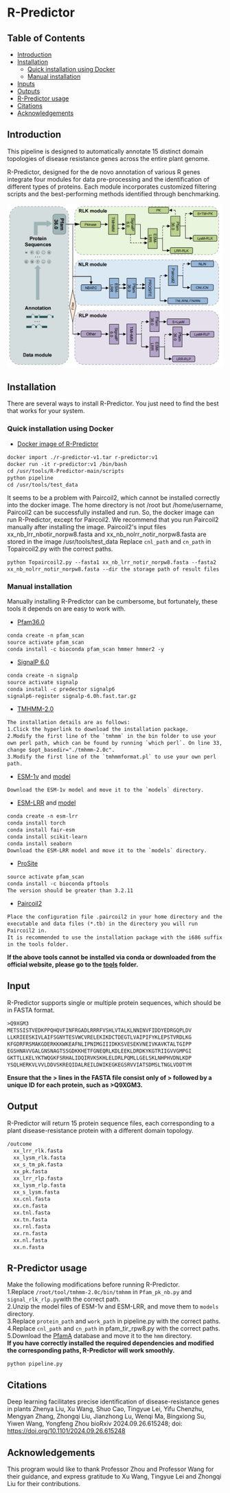 # R-Predictor
## Table of Contents
- [Introduction](#Introduction)
- [Installation](#Installation)
  - [Quick installation using Docker](#QuickinstallationusingDocker)
  - [Manual installation](#Manualintallation)
- [Inputs](#Inputs)
- [Outputs](#Outputs)
- [R-Predictor usage](#R-Predictorusage)
- [Citations](#Citations)
- [Acknowledgements](#Acknowledgements)
## Introduction
This pipeline is designed to automatically annotate 15 distinct domain topologies of disease resistance genes across the entire plant genome.

R-Predictor, designed for the de novo annotation of various R genes integrate four modules for data pre-processing and the identification of different types of proteins. Each module incorporates customized filtering scripts and the best-performing methods identified through benchmarking.

![示例图片](images/pipeline.png)
## Installation
There are several ways to install R-Predictor. You just need to find the best that works for your system.

### Quick installation using Docker
- [Docker image of R-Predictor](10.5281/zenodo.14625967)
~~~
docker import ./r-predictor-v1.tar r-predictor:v1
docker run -it r-predictor:v1 /bin/bash
cd /usr/tools/R-Predictor-main/scripts
python pipeline
cd /usr/tools/test_data
~~~
It seems to be a problem with Paircoil2, which cannot be installed correctly into the docker image.
The home directory is not /root but /home/username, Paircoil2 can be successfully installed and run.
So, the docker image can run R-Predictor, except for Paircoil2.
We recommend that you run Paircoil2 manually after installing the image.
Paircoil2's input files xx_nb_lrr_nbotir_norpw8.fasta and xx_nb_nolrr_notir_norpw8.fasta are stored in the image /usr/tools/test_data
Replace `cnl_path` and `cn_path` in Topaircoil2.py with the correct paths.
~~~
python Topaircoil2.py --fasta1 xx_nb_lrr_notir_norpw8.fasta --fasta2 xx_nb_nolrr_notir_norpw8.fasta --dir the storage path of result files
~~~


### Manual installation
Manually installing R-Predictor can be cumbersome, but fortunately, these tools it depends on are easy to work with.
- [Pfam36.0](https://ftp.ebi.ac.uk/pub/databases/Pfam/releases/Pfam36.0/)
~~~
conda create -n pfam_scan
source activate pfam_scan
conda install -c bioconda pfam_scan hmmer hmmer2 -y
~~~
- [SignalP 6.0](https://github.com/fteufel/signalp-6.0/blob/main/installation_instructions.md)
~~~
conda create -n signalp
source activate signalp
conda install -c predector signalp6
signalp6-register signalp-6.0h.fast.tar.gz
~~~
- [TMHMM-2.0](https://services.healthtech.dtu.dk/cgi-bin/sw_request?software=tmhmm&version=2.0c&packageversion=2.0c&platform=Linux)
~~~
The installation details are as follows:
1.Click the hyperlink to download the installation package.
2.Modify the first line of the `tmhmm` in the bin folder to use your own perl path, which can be found by running `which perl`. On line 33, change $opt_basedir="./tmhmm-2.0c".
3.Modify the first line of the `tmhmmformat.pl` to use your own perl path.
~~~
- [ESM-1v](https://github.com/facebookresearch/esm/blob/main/README.md) and [model](https://dl.fbaipublicfiles.com/fair-esm/models/esm1v_t33_650M_UR90S_1.pt)
~~~
Download the ESM-1v model and move it to the `models` directory.
~~~
- [ESM-LRR](https://github.com/zhouyflab/R-Predictor/) and [model](https://drive.google.com/file/d/1_Dx_CD6lZLUBcfJIeosVLQwADGk_YNt-/view?usp=drive_link)
~~~
conda create -n esm-lrr
conda install torch
conda install fair-esm
conda install scikit-learn
conda install seaborn
Download the ESM-LRR model and move it to the `models` directory.
~~~
- [ProSite](https://ftp.expasy.org/databases/prosite/ps_scan/README)
~~~
source activate pfam_scan
conda install -c bioconda pftools
The version should be greater than 3.2.11
~~~
- [Paircoil2](https://cb.csail.mit.edu/paircoil2/)
~~~
Place the configuration file .paircoil2 in your home directory and the executable and data files (*.tb) in the directory you will run Paircoil2 in.
It is recommended to use the installation package with the i686 suffix in the tools folder.
~~~
**If the above tools cannot be installed via conda or downloaded from the official website, please go to the [tools](tools/) folder.**
## Input
R-Predictor supports single or multiple protein sequences, which should be in FASTA format.
~~~
>Q9XGM3
METSSISTVEDKPPQHQVFINFRGADLRRRFVSHLVTALKLNNINVFIDDYEDRGQPLDV
LLKRIEESKIVLAIFSGNYTESVWCVRELEKIKDCTDEGTLVAIPIFYKLEPSTVRDLKG
KFGDRFRSMAKGDERKKKWKEAFNLIPNIMGIIIDKKSVESEKVNEIVKAVKTALTGIPP
EGSHNAVVGALGNSNAGTSSGDKKHETFGNEQRLKDLEEKLDRDKYKGTRIIGVVGMPGI
GKTTLLKELYKTWQGKFSRHALIDQIRVKSKHLELDRLPQMLLGELSKLNHPHVDNLKDP
YSQLHERKVLVVLDDVSKREQIDALREILDWIKEGKEGSRVVIATSDMSLTNGLVDDTYM
~~~
**Ensure that the > lines in the FASTA file consist only of > followed by a unique ID for each protein, such as >Q9XGM3.**
## Output
R-Predictor will return 15 protein sequence files, each corresponding to a plant disease-resistance protein with a different domain topology.
~~~
/outcome
  xx_lrr_rlk.fasta
  xx_lysm_rlk.fasta
  xx_s_tm_pk.fasta
  xx_pk.fasta
  xx_lrr_rlp.fasta
  xx_lysm_rlp.fasta
  xx_s_lysm.fasta
  xx.cnl.fasta
  xx.cn.fasta
  xx.tnl.fasta
  xx.tn.fasta
  xx.rnl.fasta
  xx.rn.fasta
  xx.nl.fasta
  xx.n.fasta
~~~
## R-Predictor usage
Make the following modifications before running R-Predictor.  
1.Replace `/root/tool/tmhmm-2.0c/bin/tmhmm` in `Pfam_pk_nb.py` and `signal_rlk_rlp.py`with the correct path.  
2.Unzip the model files of ESM-1v and ESM-LRR, and move them to `models` directory.  
3.Replace `protein_path` and `work_path` in pipeline.py with the correct paths.  
4.Replace `cnl_path` and `cn_path` in pfam_tir_rpw8.py with the correct paths.  
5.Download the [PfamA](https://drive.google.com/file/d/1BkmNB-4ujw8cIeTDWc-_GkXaUnU4Y3_j/view?usp=drive_link) database and move it to the `hmm` directory.  
**If you have correctly installed the required dependencies and modified the corresponding paths, R-Predictor will work smoothly.**  
~~~
python pipeline.py
~~~

## Citations
Deep learning facilitates precise identification of disease-resistance genes in plants
Zhenya Liu, Xu Wang, Shuo Cao, Tingyue Lei, Yifu Chenzhu, Mengyan Zhang, Zhongqi Liu, Jianzhong Lu, Wenqi Ma, Bingxiong Su, Yiwen Wang, Yongfeng Zhou
bioRxiv 2024.09.26.615248; doi: https://doi.org/10.1101/2024.09.26.615248
## Acknowledgements
This program would like to thank Professor Zhou and Professor Wang for their guidance, and express gratitude to Xu Wang, Tingyue Lei and Zhongqi Liu for their contributions.
